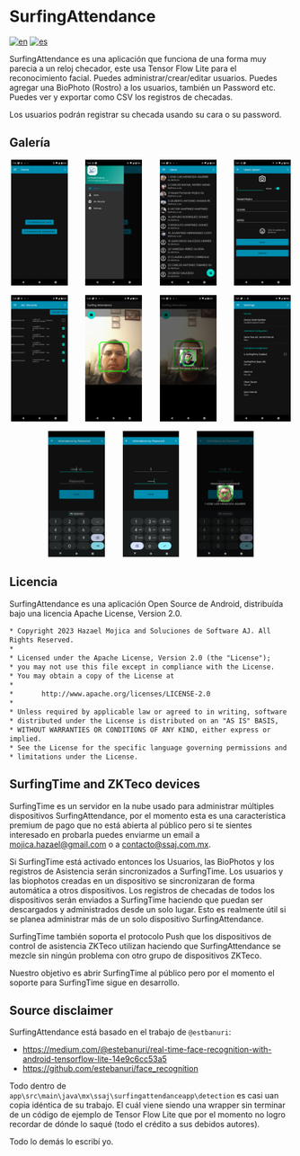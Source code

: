 # SurfingAttendance

[![en](https://img.shields.io/badge/lang-en-red.svg)](https://github.com/hmojicag/SurfingAttendance/blob/main/README.md)
[![es](https://img.shields.io/badge/lang-es-yellow.svg)](https://github.com/hmojicag/SurfingAttendance/blob/main/README.es.md)

SurfingAttendance es una aplicación que funciona de una forma muy parecia a un reloj checador, este usa Tensor Flow Lite para el reconocimiento facial.
Puedes administrar/crear/editar usuarios.
Puedes agregar una BioPhoto (Rostro) a los usuarios, también un Password etc.
Puedes ver y exportar como CSV los registros de checadas.

Los usuarios podrán registrar su checada usando su cara o su password.

## Galería

<p align="center">
  <img alt="Home" src="./img/Home.png" width="20%"/>&nbsp; &nbsp; &nbsp; &nbsp;
  <img alt="Menu" src="./img/Drawer_Nav_Menu.png" width="20%"/>&nbsp; &nbsp; &nbsp; &nbsp;
  <img alt="Users" src="./img/Users.png" width="20%"/>&nbsp; &nbsp; &nbsp; &nbsp;
  <img alt="Upsert User" src="./img/Upsert_User.png" width="20%"/>
</p>

<p align="center">
  <img alt="Attendance Records" src="./img/AttendanceRecords_Punches.png" width="20%"/>&nbsp; &nbsp; &nbsp; &nbsp;
  <img alt="Punch By Face 1" src="./img/Punch_By_Face_1.png" width="20%"/>&nbsp; &nbsp; &nbsp; &nbsp;
  <img alt="Punch By Face 2" src="./img/Punch_By_Face_2.png" width="20%"/>&nbsp; &nbsp; &nbsp; &nbsp;
  <img alt="Settings" src="./img/Settings.png" width="20%"/>
</p>

<p align="center">
  <img alt="Punch By Password 1" src="./img/Punch_By_Password_1.png" width="20%"/>&nbsp; &nbsp; &nbsp; &nbsp;
  <img alt="Punch By Password 2" src="./img/Punch_By_Password_2.png" width="20%"/>&nbsp; &nbsp; &nbsp; &nbsp;
  <img alt="Punch By Password 3" src="./img/Punch_By_Password_3.png" width="20%"/>
</p>

## Licencia

SurfingAttendance es una aplicación Open Source de Android, distribuída bajo una licencia Apache License, Version 2.0.

```
* Copyright 2023 Hazael Mojica and Soluciones de Software AJ. All Rights Reserved.
*
* Licensed under the Apache License, Version 2.0 (the "License");
* you may not use this file except in compliance with the License.
* You may obtain a copy of the License at
*
*       http://www.apache.org/licenses/LICENSE-2.0
*
* Unless required by applicable law or agreed to in writing, software
* distributed under the License is distributed on an "AS IS" BASIS,
* WITHOUT WARRANTIES OR CONDITIONS OF ANY KIND, either express or implied.
* See the License for the specific language governing permissions and
* limitations under the License.
```

## SurfingTime and ZKTeco devices

SurfingTime es un servidor en la nube usado para administrar múltiples dispositivos SurfingAttendance, por el momento esta es una característica premium de pago
que no está abierta al público pero si te sientes interesado en probarla puedes enviarme un email a mojica.hazael@gmail.com o a contacto@ssaj.com.mx.

Si SurfingTime está activado entonces los Usuarios, las BioPhotos y los registros de Asistencia serán sincronizados a SurfingTime.
Los usuarios y las biophotos creadas en un dispositivo se sincronizaran de forma automática a otros dispositivos.
Los registros de checadas de todos los dispositivos serán enviados a SurfingTime haciendo que puedan ser descargados y administrados desde un solo lugar.
Esto es realmente útil si se planea administrar más de un solo dispositivo SurfingAttendance.

SurfingTime también soporta el protocolo Push que los dispositivos de control de asistencia ZKTeco utilizan haciendo que SurfingAttendance se mezcle sin ningún problema con otro grupo de dispositivos ZKTeco.

Nuestro objetivo es abrir SurfingTime al público pero por el momento el soporte para SurfingTime sigue en desarrollo.

## Source disclaimer

SurfingAttendance está basado en el trabajo de `@estbanuri`:
* https://medium.com/@estebanuri/real-time-face-recognition-with-android-tensorflow-lite-14e9c6cc53a5
* https://github.com/estebanuri/face_recognition

Todo dentro de `app\src\main\java\mx\ssaj\surfingattendanceapp\detection` es casi uan copia idéntica de su trabajo.
El cuál viene siendo una wrapper sin terminar de un código de ejemplo de Tensor Flow Lite que por el momento no logro recordar de dónde lo saqué (todo el crédito a sus debidos autores).

Todo lo demás lo escribí yo.
